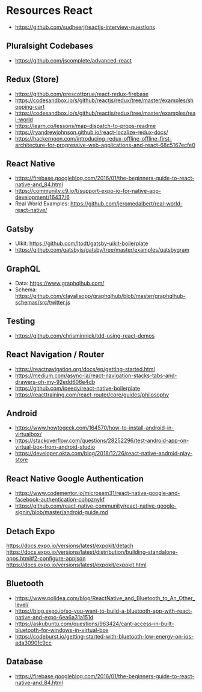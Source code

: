 # Resources React

- https://github.com/sudheerj/reactjs-interview-questions

## Pluralsight Codebases
- https://github.com/jscomplete/advanced-react

## Redux (Store)
- https://github.com/prescottprue/react-redux-firebase
- https://codesandbox.io/s/github/reactjs/redux/tree/master/examples/shopping-cart
- https://codesandbox.io/s/github/reactjs/redux/tree/master/examples/real-world
- https://learn.co/lessons/map-dispatch-to-props-readme
- https://ryandrewjohnson.github.io/react-localize-redux-docs/
- https://hackernoon.com/introducing-redux-offline-offline-first-architecture-for-progressive-web-applications-and-react-68c5167ecfe0

## React Native
- https://firebase.googleblog.com/2016/01/the-beginners-guide-to-react-native-and_84.html
- https://community.c9.io/t/support-expo-io-for-native-app-development/16437/6
- Real World Examples: https://github.com/jeromedalbert/real-world-react-native/

## Gatsby
- UIkit: https://github.com/ltodt/gatsby-uikit-boilerplate
- https://github.com/gatsbyjs/gatsby/tree/master/examples/gatsbygram

## GraphQL
- Data: https://www.graphqlhub.com/
- Schema: https://github.com/clayallsopp/graphqlhub/blob/master/graphqlhub-schemas/src/twitter.js

## Testing
- https://github.com/chrisminnick/tdd-using-react-demos

## React Navigation / Router
- https://reactnavigation.org/docs/en/getting-started.html
- https://medium.com/async-la/react-navigation-stacks-tabs-and-drawers-oh-my-92edd606e4db
- https://github.com/ipeedy/react-native-boilerplate
- https://reacttraining.com/react-router/core/guides/philosophy

## Android
- https://www.howtogeek.com/164570/how-to-install-android-in-virtualbox/
- https://stackoverflow.com/questions/28252296/test-android-app-on-virtual-box-from-android-studio
- https://developer.okta.com/blog/2018/12/26/react-native-android-play-store

## React Native Google Authentication
- https://www.codementor.io/microsem31/react-native-google-and-facebook-authentication-cohpznykf
- https://github.com/react-native-community/react-native-google-signin/blob/master/android-guide.md

## Detach Expo
https://docs.expo.io/versions/latest/expokit/detach
https://docs.expo.io/versions/latest/distribution/building-standalone-apps.html#2-configure-appjson
https://docs.expo.io/versions/latest/expokit/expokit.html

## Bluetooth
- https://www.polidea.com/blog/ReactNative_and_Bluetooth_to_An_Other_level/
- https://blog.expo.io/so-you-want-to-build-a-bluetooth-app-with-react-native-and-expo-6ea6a31a151d
- https://askubuntu.com/questions/963424/cant-access-in-built-bluetooth-for-windows-in-virtual-box
- https://codeburst.io/getting-started-with-bluetooth-low-energy-on-ios-ada3090fc9cc

## Database
- https://firebase.googleblog.com/2016/01/the-beginners-guide-to-react-native-and_84.html
